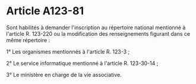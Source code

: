 # Article A123-81

Sont habilités à demander l'inscription au répertoire national mentionné à l'article R. 123-220 ou la modification des renseignements figurant dans ce même répertoire :

1° Les organismes mentionnés à l'article R. 123-3 ;

2° Le service informatique mentionné à l'article R. 123-30-14 ;

3° Le ministère en charge de la vie associative.
